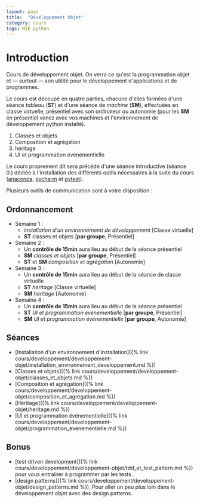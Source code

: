 ```yaml
---
layout: page
title:  "Développement Objet"
category: cours
tags: MIE python
---
```


# Introduction

Cours de développement objet. On verra ce qu'est la programmation objet et — surtout — son utilité pour le développement d'applications et de programmes.

Le cours est découpé en quatre parties, chacune d'elles formées d'une séance *tableau* (**ST**) et d'une séance de *machine* (**SM**), effectuées en classe virtuelle, présentiel avec son ordinateur ou autonomie (pour les **SM** en présentiel venez avec vos machines et l'environnement de développement python installé).

  1. Classes et objets
  2. Composition et agrégation
  3. héritage
  4. UI et programmation événementielle
  
  Le cours proprement dit sera précédé d'une séance introductive (séance 0.) dédiée à l'installation des différents outils nécessaires à la suite du cours ([anaconda](https://www.anaconda.com/), [pycharm](https://www.jetbrains.com/pycharm/) et [pytest](https://docs.pytest.org/en/stable/)).


Plusieurs outils de communication sont à votre disposition : 

  
## Ordonnancement

  - Semaine 1 :
    - *installation d'un environnememt de développement* [Classe virtuelle]
    - **ST** classes et objets [**par groupe**, Présentiel]
  - Semaine 2 :
    - Un **contrôle de 15min** aura lieu au début de la séance présentiel
    - **SM** *classes et objets* [**par groupe**, Présentiel]
    - **ST** et **SM** *composition et agrégation* [Autonomie]
  - Semaine 3 : 
    - Un **contrôle de 15min** aura lieu au début de la séance de classe virtuelle
    - **ST** *héritage* [Classe virtuelle]
    - **SM** *héritage* [Autonomie]
  - Semaine 4 :
    - Un **contrôle de 15min** aura lieu au début de la séance présentiel
    - **ST** *UI et programmation événementielle* [**par groupe**, Présentiel]
    - **SM** *UI et programmation événementielle* [**par groupe**, Autonomie]
    
  
## Séances

  - [Installation d'un environnement d'installation]({% link cours/developpement/developpement-objet/installation_environnement_developpement.md %})
  - [Classes et objets]({% link cours/developpement/developpement-objet/classes_et_objets.md %})
  - [Composition et agrégation]({% link cours/developpement/developpement-objet/composition_et_agregation.md %})
  - [Héritage]({% link cours/developpement/developpement-objet/heritage.md %})
  - [UI et programmation événementielle]({% link cours/developpement/developpement-objet/programmation_evenementielle.md %})
  
## Bonus 

 - [test driven development]({% link cours/developpement/developpement-objet/tdd_et_test_pattern.md %}) pour vous entraîner à programmer par les tests.
 - [design patterns]({% link cours/developpement/developpement-objet/design_patterns.md %}). Pour aller un peu plus loin dans le développement objet avec des design patterns.
